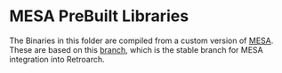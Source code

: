 # MESA PreBuilt Libraries

The Binaries in this folder are compiled from a custom version of [MESA](https://github.com/aerisarn/mesa-uwp). 
These are based on this [branch](https://github.com/aerisarn/mesa-uwp/releases/tag/alpha-2-hack-fixes), which is the
stable branch for MESA integration into Retroarch.
